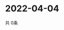 # 2022-04-04
  共 0条

  <!-- BEGIN -->
  <!-- 最后更新时间Mon Apr 04 2022 08:08:15 GMT+0000 (Coordinated Universal Time) -->
  
  <!-- END -->
  
  